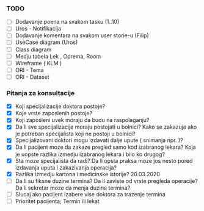 ### TODO

- [ ] Dodavanje poena na svakom tasku (1..10)
- [ ] Uros - Notifikacija
- [ ] Dodavanje komentara na svakom user storie-u (Filip)
- [ ] UseCase diagram (Uros)
- [ ] Class diagram
- [ ] Medju tabela Lek , Oprema, Room
- [ ] Wireframe ( KLM )
- [ ] ORI - Tema
- [ ] ORI - Dataset

### Pitanja za konsultacije

- [x] Koji specijalizacije doktora postoje?
- [x] Koje vrste zaposlenih postoje?
- [x] Koji zaposleni uvek moraju da budu na raspolaganju?
- [x] Da li sve specijalizacije moraju postojati u bolnici? Kako se zakazuje ako je potreban specijalista koji ne postoji u bolnici?
- [x] Specijalizovani doktori mogu izdavati dalje upute ( snimanja npr. )?
- [x] Da li pacijent moze da zakaze pregled samo kod izabranog lekara? Koja je uopste razlika izmedju izabranog lekara i bilo ko drugog?
- [x] Sta moze specijalista da radi? Da li opsta praksa moze jos nesto pored izdavanja uputa i zakazivanja operacija?
- [x] Razlika izmedju kartona i medicinske istorije?
20.03.2020
- [ ] Da li su fiksne duzine termina? Da li zaviste od vrste pregleda operacije? Da li sekretar moze da menja duzine termina?
- [ ] Slucaj ako pacijent izabere vise doktora za trazenje termina
- [ ] Prioritet pacijenta; Termin ili lekat